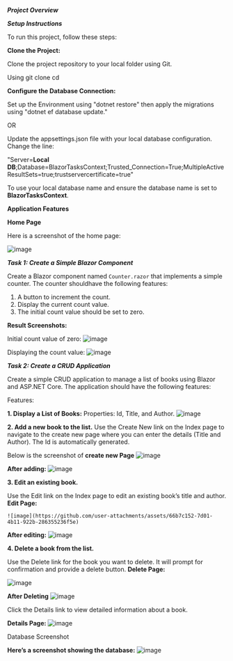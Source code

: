 ***Project Overview***

***Setup Instructions***

To run this project, follow these steps:

**Clone the Project:**

Clone the project repository to your local folder using Git.

Using
git clone <repository-url>
cd <repository-directory>

**Configure the Database Connection:**

Set up the Environment using "dotnet restore" then apply the migrations using "dotnet ef database update."

OR

Update the appsettings.json file with your local database configuration. Change the line:

"Server=**Local DB**;Database=BlazorTasksContext;Trusted_Connection=True;MultipleActiveResultSets=true;trustservercertificate=true"

To use your local database name and ensure the database name is set to **BlazorTasksContext**.

**Application Features**

**Home Page**

Here is a screenshot of the home page:

![image](https://github.com/user-attachments/assets/d414f83a-e38e-4bf1-a551-241dc77f6798)


***Task 1: Create a Simple Blazor Component***

Create a Blazor component named `Counter.razor` that implements a simple counter. The counter shouldhave the following features:

1. A button to increment the count.
2. Display the current count value.
3. The initial count value should be set to zero.

**Result Screenshots:**

Initial count value of zero:
![image](https://github.com/user-attachments/assets/4aa01931-7420-4059-9b2b-703edf41a8cc)

Displaying the count value:
![image](https://github.com/user-attachments/assets/9a217e37-e500-4d4a-9fcd-2f8248d89491)

***Task 2: Create a CRUD Application***

Create a simple CRUD application to manage a list of books using Blazor and ASP.NET Core. The application should have the following features:

Features:

****1. Display a List of Books:****
Properties: Id, Title, and Author.
   ![image](https://github.com/user-attachments/assets/8fe04aa4-38a9-4e9d-8c84-d6fca4a2559a)

****2. Add a new book to the list.****
  Use the Create New link on the Index page to navigate to the create new page where you can enter the details (Title and Author). The Id is automatically generated.
  
  Below is the screenshot of **create new Page**
    ![image](https://github.com/user-attachments/assets/c815db36-5d83-4b43-8316-e402668a1841)


   **After adding:**
  ![image](https://github.com/user-attachments/assets/28587b2b-2172-42eb-93b9-ce54edc9c4e1)

****3. Edit an existing book.****

   Use the Edit link on the Index page to edit an existing book’s title and author.
   **Edit Page:**

    ![image](https://github.com/user-attachments/assets/66b7c152-7d01-4b11-922b-286355236f5e)


   **After editing:**
  ![image](https://github.com/user-attachments/assets/da96860b-a628-4c9d-a065-e2996d8710b3)


   
****4. Delete a book from the list.****

   Use the Delete link for the book you want to delete. It will prompt for confirmation and provide a delete button.
   **Delete Page:**

  ![image](https://github.com/user-attachments/assets/062555a0-7c96-465e-b8b8-cb61565d5050)

  **After Deleting**
![image](https://github.com/user-attachments/assets/5f6cdad4-d7f1-4763-b3a0-69fd72d0cb73)

Click the Details link to view detailed information about a book.

**Details Page:**
![image](https://github.com/user-attachments/assets/edd64d65-6de4-4442-ba28-9d02f33cdb8d)


Database Screenshot

**Here’s a screenshot showing the database:**
![image](https://github.com/user-attachments/assets/b479bb3d-86dd-4588-a72e-3703d31c5cab)






